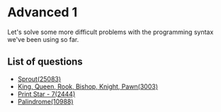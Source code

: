 Advanced 1
==============
Let's solve some more difficult problems with the programming syntax we've been using so far.

List of questions
-------------------

- [Sprout(25083)](https://github.com/yoru4890/coding_test/blob/main/baekjoon/Advanced_1/25083.md)
- [King, Queen, Rook, Bishop, Knight, Pawn(3003)](https://github.com/yoru4890/coding_test/blob/main/baekjoon/Advanced_1/3003.md)
- [Print Star - 7(2444)](https://github.com/yoru4890/coding_test/blob/main/baekjoon/Advanced_1/2444.md)
- [Palindrome(10988)](https://github.com/yoru4890/coding_test/blob/main/baekjoon/Advanced_1/10988.md)
